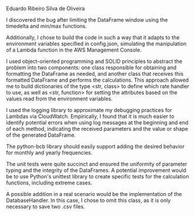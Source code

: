 Eduardo Ribeiro Silva de Oliveira

I discovered the bug after limiting the DataFrame window using the timedelta and min/max functions.

Additionally, I chose to build the code in such a way that it adapts to the environment variables specified in config.json, simulating the manipulation of a Lambda function in the AWS Management Console.

I used object-oriented programming and SOLID principles to abstract the problem into two components: one class responsible for obtaining and formatting the DataFrame as needed, and another class that receives this formatted DataFrame and performs the calculations. This approach allowed me to build dictionaries of the type <str, class> to define which rate handler to use, as well as <str, function> for setting the attributes based on the values read from the environment variables.

I used the logging library to approximate my debugging practices for Lambdas via CloudWatch. Empirically, I found that it is much easier to identify potential errors when using log messages at the beginning and end of each method, indicating the received parameters and the value or shape of the generated DataFrame.

The python-bcb library should easily support adding the desired behavior for monthly and yearly frequencies.

The unit tests were quite succinct and ensured the uniformity of parameter typing and the integrity of the DataFrames. A potential improvement would be to use Python's unittest library to create specific tests for the calculation functions, including extreme cases.

A possible addition in a real scenario would be the implementation of the DatabaseHandler. In this case, I chose to omit this class, as it is only necessary to save two .csv files.